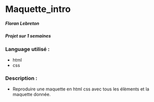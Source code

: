 # Maquette_intro

##### Floran Lebreton
##### Projet sur 1 semaines

### Language utilisé :
+ html
+ css

### Description :
+ Reproduire une maquette en html css avec tous les élèments et la maquette donnée.


 
